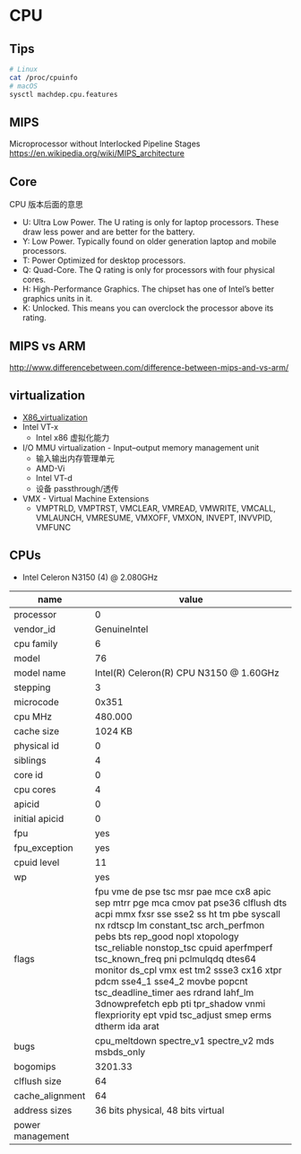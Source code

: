 # CPU

## Tips

```bash
# Linux
cat /proc/cpuinfo
# macOS
sysctl machdep.cpu.features
```

## MIPS

Microprocessor without Interlocked Pipeline Stages
https://en.wikipedia.org/wiki/MIPS_architecture

## Core

CPU 版本后面的意思

- U: Ultra Low Power. The U rating is only for laptop processors. These draw less power and are better for the battery.
- Y: Low Power. Typically found on older generation laptop and mobile processors.
- T: Power Optimized for desktop processors.
- Q: Quad-Core. The Q rating is only for processors with four physical cores.
- H: High-Performance Graphics. The chipset has one of Intel’s better graphics units in it.
- K: Unlocked. This means you can overclock the processor above its rating.

## MIPS vs ARM

http://www.differencebetween.com/difference-between-mips-and-vs-arm/

## virtualization

- [X86_virtualization](https://en.wikipedia.org/wiki/X86_virtualization)
- Intel VT-x
  - Intel x86 虚拟化能力
- I/O MMU virtualization - Input–output memory management unit
  - 输入输出内存管理单元
  - AMD-Vi
  - Intel VT-d
  - 设备 passthrough/透传
- VMX - Virtual Machine Extensions
  - VMPTRLD, VMPTRST, VMCLEAR, VMREAD, VMWRITE, VMCALL, VMLAUNCH, VMRESUME, VMXOFF, VMXON, INVEPT, INVVPID, VMFUNC

## CPUs

- Intel Celeron N3150 (4) @ 2.080GHz

| name             | value                                                                                                                                                                                                                                                                                                                                                                                                                                                                                                   |
| ---------------- | ------------------------------------------------------------------------------------------------------------------------------------------------------------------------------------------------------------------------------------------------------------------------------------------------------------------------------------------------------------------------------------------------------------------------------------------------------------------------------------------------------- |
| processor        | 0                                                                                                                                                                                                                                                                                                                                                                                                                                                                                                       |
| vendor_id        | GenuineIntel                                                                                                                                                                                                                                                                                                                                                                                                                                                                                            |
| cpu family       | 6                                                                                                                                                                                                                                                                                                                                                                                                                                                                                                       |
| model            | 76                                                                                                                                                                                                                                                                                                                                                                                                                                                                                                      |
| model name       | Intel(R) Celeron(R) CPU N3150 @ 1.60GHz                                                                                                                                                                                                                                                                                                                                                                                                                                                                 |
| stepping         | 3                                                                                                                                                                                                                                                                                                                                                                                                                                                                                                       |
| microcode        | 0x351                                                                                                                                                                                                                                                                                                                                                                                                                                                                                                   |
| cpu MHz          | 480.000                                                                                                                                                                                                                                                                                                                                                                                                                                                                                                 |
| cache size       | 1024 KB                                                                                                                                                                                                                                                                                                                                                                                                                                                                                                 |
| physical id      | 0                                                                                                                                                                                                                                                                                                                                                                                                                                                                                                       |
| siblings         | 4                                                                                                                                                                                                                                                                                                                                                                                                                                                                                                       |
| core id          | 0                                                                                                                                                                                                                                                                                                                                                                                                                                                                                                       |
| cpu cores        | 4                                                                                                                                                                                                                                                                                                                                                                                                                                                                                                       |
| apicid           | 0                                                                                                                                                                                                                                                                                                                                                                                                                                                                                                       |
| initial apicid   | 0                                                                                                                                                                                                                                                                                                                                                                                                                                                                                                       |
| fpu              | yes                                                                                                                                                                                                                                                                                                                                                                                                                                                                                                     |
| fpu_exception    | yes                                                                                                                                                                                                                                                                                                                                                                                                                                                                                                     |
| cpuid level      | 11                                                                                                                                                                                                                                                                                                                                                                                                                                                                                                      |
| wp               | yes                                                                                                                                                                                                                                                                                                                                                                                                                                                                                                     |
| flags            | fpu vme de pse tsc msr pae mce cx8 apic sep mtrr pge mca cmov pat pse36 clflush dts acpi mmx fxsr sse sse2 ss ht tm pbe syscall nx rdtscp lm constant_tsc arch_perfmon pebs bts rep_good nopl xtopology tsc_reliable nonstop_tsc cpuid aperfmperf tsc_known_freq pni pclmulqdq dtes64 monitor ds_cpl vmx est tm2 ssse3 cx16 xtpr pdcm sse4_1 sse4_2 movbe popcnt tsc_deadline_timer aes rdrand lahf_lm 3dnowprefetch epb pti tpr_shadow vnmi flexpriority ept vpid tsc_adjust smep erms dtherm ida arat |
| bugs             | cpu_meltdown spectre_v1 spectre_v2 mds msbds_only                                                                                                                                                                                                                                                                                                                                                                                                                                                       |
| bogomips         | 3201.33                                                                                                                                                                                                                                                                                                                                                                                                                                                                                                 |
| clflush size     | 64                                                                                                                                                                                                                                                                                                                                                                                                                                                                                                      |
| cache_alignment  | 64                                                                                                                                                                                                                                                                                                                                                                                                                                                                                                      |
| address sizes    | 36 bits physical, 48 bits virtual                                                                                                                                                                                                                                                                                                                                                                                                                                                                       |
| power management |
